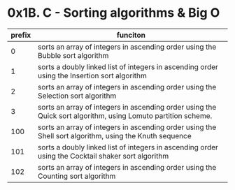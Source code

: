 <h1>0x1B. C - Sorting algorithms & Big O</h1>

| prefix |                                                   funciton                                                   |
| ------ | ------------------------------------------------------------------------------------------------------------ |
|    0   | sorts an array of integers in ascending order using the Bubble sort algorithm                                |
|    1   | sorts a doubly linked list of integers in ascending order using the Insertion sort algorithm                 |
|    2   | sorts an array of integers in ascending order using the Selection sort algorithm                             |
|    3   | sorts an array of integers in ascending order using the Quick sort algorithm, using Lomuto partition scheme. |
|   100  | sorts an array of integers in ascending order using the Shell sort algorithm, using the Knuth sequence       |
|   101  | sorts a doubly linked list of integers in ascending order using the Cocktail shaker sort algorithm           |
|   102  | sorts an array of integers in ascending order using the Counting sort algorithm                              |
